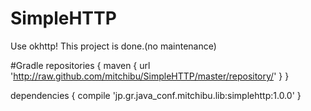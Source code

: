 # SimpleHTTP
Use okhttp!
This project is done.(no maintenance)

#Gradle
repositories {
    maven { url 'http://raw.github.com/mitchibu/SimpleHTTP/master/repository/' }
}

dependencies {
    compile 'jp.gr.java_conf.mitchibu.lib:simplehttp:1.0.0'
}
